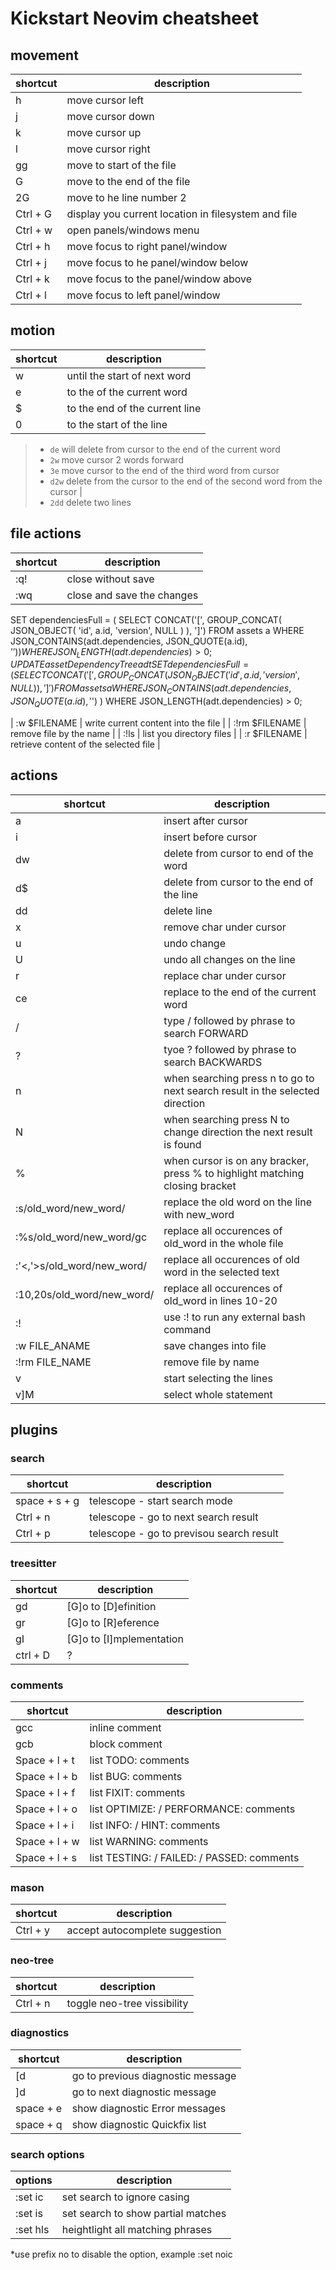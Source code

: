 # Kickstart Neovim cheatsheet

## movement
| shortcut | description |
|----------|-------------|
| h | move cursor left |
| j | move cursor down |
| k | move cursor up |
| l | move cursor right |
| gg | move to start of the file |
| G | move to the end of the file |
| 2G | move to he line number 2 |
| Ctrl + G | display you current location in filesystem and file |
| Ctrl + w | open panels/windows menu |
| Ctrl + h | move focus to right panel/window |
| Ctrl + j | move focus to he panel/window below |
| Ctrl + k | move focus to the panel/window above |
| Ctrl + l | move focus to left panel/window |

## motion
| shortcut | description |
|----------|-------------|
| w | until the start of next word |
| e | to the of the current word |
| $ | to the end of the current line |
| 0 | to the start of the line |

>- ```de``` will delete from cursor to the end of the current word
>- ```2w``` move cursor 2 words forward
>- ```3e``` move cursor to the end of the third word from cursor
>- ```d2w``` delete from the cursor to the end of the second word from the cursor |
>- ```2dd``` delete two lines

## file actions
| shortcut | description |
|----------|-------------|
| :q! | close without save |
| :wq | close and save the changes |UPDATE assetDependencyTree adt
SET dependenciesFull = (
  SELECT CONCAT('[', GROUP_CONCAT(
    JSON_OBJECT(
      'id', a.id,
      'version', NULL
    )
  ), ']')
  FROM assets a
  WHERE JSON_CONTAINS(adt.dependencies, JSON_QUOTE(a.id), '$')
)
WHERE JSON_LENGTH(adt.dependencies) > 0;
UPDATE assetDependencyTree adt
SET dependenciesFull = (
  SELECT CONCAT('[', GROUP_CONCAT(
    JSON_OBJECT(
      'id', a.id,
      'version', NULL
    )
  ), ']')
  FROM assets a
  WHERE JSON_CONTAINS(adt.dependencies, JSON_QUOTE(a.id), '$')
)
WHERE JSON_LENGTH(adt.dependencies) > 0;

| :w $FILENAME | write current content into the file |
| :!rm $FILENAME | remove file by the name |
| :!ls | list you directory files |
| :r $FILENAME | retrieve content of the selected file |

## actions
| shortcut | description |
|----------|-------------|
| a | insert after cursor |
| i | insert before cursor |
| dw | delete from cursor to end of the word |
| d$ | delete from cursor to the end of the line |
| dd | delete line |
| x | remove char under cursor |
| u | undo change |
| U | undo all changes on the line |
| r | replace char under cursor |
| ce | replace to the end of the current word |
| / | type / followed by phrase to search FORWARD |
| ? | tyoe ? followed by phrase to search BACKWARDS |
| n | when searching press n to go to next search result in the selected direction |
| N | when searching press N to change direction the next result is found|
| % | when cursor is on any bracker, press % to highlight matching closing bracket |
| :s/old_word/new_word/ | replace the old word on the line with new_word |
| :%s/old_word/new_word/gc | replace all occurences of old_word in the whole file |
| :'<,'>s/old_word/new_word/ | replace all occurences of old word in the selected text |
| :10,20s/old_word/new_word/ | replace all occurences of old_word in lines 10-20 |
| :! | use :! to run any external bash command |
| :w FILE_ANAME | save changes into file |
| :!rm FILE_NAME | remove file by name |
| v | start selecting the lines |
| v]M | select whole statement |

## plugins
### search
| shortcut | description |
|----------|-------------|
| space + s + g | telescope - start search mode |
| Ctrl + n | telescope - go to next search result |
| Ctrl + p | telescope - go to previsou search result |

### treesitter
| shortcut | description |
|----------|-------------|
| gd | [G]o to [D]efinition |
| gr | [G]o to [R]eference |
| gI | [G]o to [I]mplementation |
| ctrl + D | ? |

### comments
| shortcut | description |
|----------|-------------|
| gcc | inline comment |
| gcb | block comment |
| Space + l + t | list TODO: comments |
| Space + l + b | list BUG: comments |
| Space + l + f | list FIXIT: comments |
| Space + l + o | list OPTIMIZE: / PERFORMANCE: comments |
| Space + l + i | list INFO: / HINT: comments |
| Space + l + w | list WARNING: comments |
| Space + l + s | list TESTING: / FAILED: / PASSED: comments |

### mason
| shortcut | description |
|----------|-------------|
| Ctrl + y | accept autocomplete suggestion |

### neo-tree
| shortcut | description |
|----------|-------------|
| Ctrl + n | toggle neo-tree vissibility |

### diagnostics
| shortcut | description |
|----------|-------------|
| [d | go to previous diagnostic message |
| ]d | go to next diagnostic message |
| space + e | show diagnostic Error messages |
| space + q | show diagnostic Quickfix list |

### search options
| options | description |
|---------|-------------|
| :set ic | set search to ignore casing |
| :set is | set search to show partial matches |
| :set hls | heightlight all matching phrases |
*use prefix no to disable the option, example :set noic
